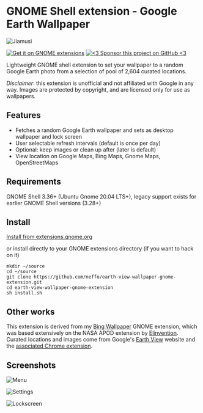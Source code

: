 # GNOME Shell extension - Google Earth Wallpaper

![Jiamusi](/screenshot/Jiamusi_China.jpg)

[![Get it on GNOME extensions](/screenshot/get_it_on_gnome_extensions.png)](https://extensions.gnome.org/extension/1295/google-earth-wallpaper/) [![<3 Sponsor this project on GitHub <3](/screenshot/sponsor.png)](https://github.com/sponsors/neffo)

Lightweight GNOME shell extension to set your wallpaper to a random Google Earth photo from a selection of pool of 2,604 curated locations.

*Disclaimer*: this extension is unofficial and not affiliated with Google in any way. Images are protected by copyright, and are licensed only for use as wallpapers.

## Features

* Fetches a random Google Earth wallpaper and sets as desktop wallpaper and lock screen
* User selectable refresh intervals (default is once per day)
* Optional: keep images or clean up after (later is default)
* View location on Google Maps, Bing Maps, Gnome Maps, OpenStreetMaps

## Requirements

GNOME Shell 3.36+ (Ubuntu Gnome 20.04 LTS+), legacy support exists for earlier GNOME Shell versions (3.28+)

## Install

[Install from extensions.gnome.org](https://extensions.gnome.org/extension/1295/google-earth-wallpaper/)

or install directly to your GNOME extensions directory (if you want to hack on it)

```
mkdir ~/source
cd ~/source
git clone https://github.com/neffo/earth-view-wallpaper-gnome-extension.git
cd earth-view-wallpaper-gnome-extension
sh install.sh
```

## Other works

This extension is derived from my [Bing Wallpaper](https://github.com/neffo/bing-wallpaper-gnome-extension) GNOME extension, which was based extensively on the NASA APOD extension by [Elinvention](https://github.com/Elinvention). Curated locations and images come from Google's [Earth View](https://earthview.withgoogle.com/) website and the [associated Chrome extension](https://chrome.google.com/webstore/detail/earth-view-from-google-ea/bhloflhklmhfpedakmangadcdofhnnoh?hl=en).

## Screenshots

![Menu](/screenshot/menu.png)

![Settings](/screenshot/settings.png)

![Lockscreen](/screenshot/lockscreen-dialog.jpg)
